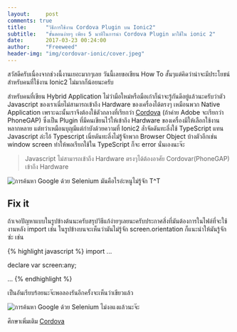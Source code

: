 ```yaml
---
layout:     post
comments: true
title:      "วิธีการใช้งาน Cordova Plugin บน Ionic2"
subtitle:   "ขั้นตอนง่ายๆ เพียง 5 นาทีในการนำ Cordova Plugin มาใช้ใน ionic 2"
date:       2017-03-23 00:24:00
author:     "Freeweed"
header-img: "img/cordovar-ionic/cover.jpeg"
---
```

<p>สวัสดีครับเนื่องจากช่วงนี้งานเยอะมากๆเลย วันนี้เลยขอเขียน How To สั้นๆแต่คิดว่าน่าจะมีประโยชน์สำหรับคนที่ใช้งาน Ionic2 ไม่มากก็น้อยนะครับ</p>

<p>สำหรับคนที่เขียน Hybrid Application ไม่ว่ามือใหม่หรือมือเก๋าก็น่าจะรู้กันดีอยู่แล้วนะครับว่าตัว Javascript ของเราเนี่ยไม่สามารถเข้าถึง Hardware ของเครื่องได้ตรงๆ เหมือนพวก Native Application เพราะฉะนั้นเราจึงต้องใช้ตัวกลางที่เรียกว่า <a href="https://cordova.apache.org/" target="_blank">Cordova</a> (ถ้าค่าย Adobe จะเรียกว่า PhoneGAP) ซึ่งเป็น Plugin ที่มีคนเขียนไว้ให้เข้าถึง Hardware ของเครื่องมีให้เลือกใช้งานหลากหลาย แต่ทว่าเหมือนบุญมีแต่กำบังด้วยความที่ Ionic2 ล้ำจัดดันทะลึ่งใช้ TypeScript แทน Javascript ล่ะไอ้ Typescript เนี่ยดันทะลึ่งไม่รู้จักพวก Browser Object บ้างตัวอีกเช่น window screen ทำให้พอเรียกใช้ใน TypeScript ก็จะ error นั่นเองนะจ๊ะ</p>

<blockquote>Javascript ไม่สามารถเข้าถึง Hardware ตรงๆได้ต้องอาศัย Cordovar(PhoneGAP) เข้าถึง Hardware</blockquote>

<img src="{{ site.baseurl }}/img/cordovar-ionic/img01.png" alt="การค้นหา Google ด้วย Selenium">
<span class="caption text-muted">มันคือไรอ่ะหนูไม่รู้จัก T^T</span>
<h2 class="section-heading">Fix it</h2>
<p>ถ้าเจอปัญหาแบบในรูปข้างต้นนะครับสรุปวิธีแก้ง่ายๆเลยนะครับประกาศสิ่งที่มันต้องการในไฟล์ที่จะใช้งานหลัง import เช่น ในรูปข้างบนจะเห็นว่ามันไม่รู้จัก screen.orientation ก็แนะนำให้มันรู้จักซ่ะ เช่น</p>
{% highlight javascript %}
import ...

declare var screen:any;

...
{% endhighlight %}
<p>เป็นอันเรียบร้อยนะจ๊ะพอลองรันอีกครั้งจะเห็นว่าเขียวแล้ว</p>
<img src="{{ site.baseurl }}/img/cordovar-ionic/img02.png" alt="การค้นหา Google ด้วย Selenium">
<span class="caption text-muted">ไม่งอแงแล้วนะจ๊ะ</span>
<p>ศึกษาเพิ่มเติม <a href="https://cordova.apache.org/" target="_blank">Cordova</a></p>

